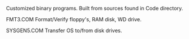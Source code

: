 Customized binary programs.
Built from sources found in Code directory.

FMT3.COM		Format/Verify floppy's, RAM disk, WD drive.

SYSGEN5.COM		Transfer OS to/from disk drives.
